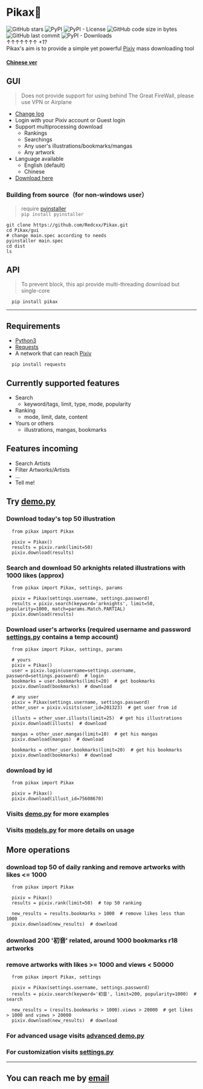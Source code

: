 # Pikax:unicorn:
![GitHub stars](https://img.shields.io/github/stars/Redcxx/pikax?color=000&style=flat-square) ![PyPI](https://img.shields.io/pypi/v/pikax?color=000&style=flat-square) ![PyPI - License](https://img.shields.io/pypi/l/pikax?color=000&style=flat-square) ![GitHub code size in bytes](https://img.shields.io/github/languages/code-size/Redcxx/pikax?color=000&style=flat-square) ![GitHub last commit](https://img.shields.io/github/last-commit/Redcxx/pikax?color=000&style=flat-square) ![PyPI - Downloads](https://img.shields.io/pypi/dm/pikax?color=000&style=flat-square)<br>
&#8593;&#8593;&#8593;&#8593;&#8593;&#8593;&#8593; +1?<br>
Pikax's aim is to provide a simple yet powerful [Pixiv](https://www.pixiv.net/) mass downloading tool
#### [Chinese ver](https://github.com/Redcxx/Pixiv-Crawler/blob/master/README.md)
## GUI
> Does not provide support for using behind The Great FireWall, please use VPN or Airplane 
- [Change log](https://github.com/Redcxx/Pikax/blob/master/gui/dist/change_log.txt)
- Login with your Pixiv account or Guest login
- Support multiprocessing download
  - Rankings
  - Searchings
  - Any user's illustrations/bookmarks/mangas
  - Any artwork
- Language available
  - English (default)
  - Chinese
- [Download here](https://github.com/Redcxx/Pikax/blob/master/gui/dist/latest)
### Building from source（for non-windows user）
> require [pyinstaller](https://www.pyinstaller.org) <br>
> `pip install pyinstaller`
````
git clone https://github.com/Redcxx/Pikax.git
cd Pikax/gui
# change main.spec according to needs
pyinstaller main.spec
cd dist
ls
````
## API
> To prevent block, this api provide multi-threading download but single-core
````
  pip install pikax
````
---
## Requirements
- [Python3](https://www.python.org/downloads/)
- [Requests](https://2.python-requests.org/en/master/)
- A network that can reach [Pixiv](https://www.pixiv.net/)
```
  pip install requests
```
## Currently supported features
- Search
  - keyword/tags, limit, type, mode, popularity
- Ranking
  - mode, limit, date, content
- Yours or others
  - illustrations, mangas, bookmarks


## Features incoming
- Search Artists
- Filter Artworks/Artists
- ...
- Tell me!
## Try [demo.py](https://github.com/Redcxx/Pixiv-Crawler/blob/master/demo.py)
### Download today's top 50 illustration
```
  from pikax import Pikax

  pixiv = Pikax()
  results = pixiv.rank(limit=50)
  pixiv.download(results)
```
### Search and download 50 arknights related illustrations with 1000 likes (approx)
```
  from pikax import Pikax, settings, params

  pixiv = Pikax(settings.username, settings.password)
  results = pixiv.search(keyword='arknights', limit=50, popularity=1000, match=params.Match.PARTIAL)
  pixiv.download(results)
```
### Download user's artworks (required username and password [settings.py](https://github.com/Redcxx/Pixiv-Crawler/blob/master/pikax/settings.py) contains a temp account)
```
  from pikax import Pikax, settings, params

  # yours
  pixiv = Pikax()
  user = pixiv.login(username=settings.username, password=settings.password)  # login
  bookmarks = user.bookmarks(limit=20)  # get bookmarks
  pixiv.download(bookmarks)  # download

  # any user
  pixiv = Pikax(settings.username, settings.password)
  other_user = pixiv.visits(user_id=201323)  # get user from id

  illusts = other_user.illusts(limit=25)  # get his illustrations
  pixiv.download(illusts)  # download

  mangas = other_user.mangas(limit=10)  # get his mangas
  pixiv.download(mangas)  # download

  bookmarks = other_user.bookmarks(limit=20)  # get his bookmarks
  pixiv.download(bookmarks)  # download
```
### download by id
````
  from pikax import Pikax

  pixiv = Pikax()
  pixiv.download(illust_id=75608670)
````
### Visits [demo.py](https://github.com/Redcxx/Pixiv-Crawler/blob/master/demo.py) for more examples
### Visits [models.py](https://github.com/Redcxx/Pikax/blob/master/pikax/models.py) for more details on usage

## More operations
### download top 50 of daily ranking and remove artworks with likes <= 1000
````
  from pikax import Pikax

  pixiv = Pikax()
  results = pixiv.rank(limit=50)  # top 50 ranking

  new_results = results.bookmarks > 1000  # remove likes less than 1000
  pixiv.download(new_results)  # download
````

### download 200 '初音' related, around 1000 bookmarks r18 artworks
### remove artworks with likes >= 1000 and views < 50000
````
  from pikax import Pikax, settings

  pixiv = Pikax(settings.username, settings.password)
  results = pixiv.search(keyword='初音', limit=200, popularity=1000)  # search

  new_results = (results.bookmarks > 1000).views > 20000  # get likes > 1000 and views > 20000
  pixiv.download(new_results)  # download
````
### For advanced usage visits [advanced demo.py](https://github.com/Redcxx/Pikax/blob/master/advanced%20demo.py)
### For customization visits [settings.py](https://github.com/Redcxx/Pixiv-Crawler/blob/master/pikax/settings.py)
---
 ## You can reach me by [email](mailto:weilue.luo@student.manchester.ac.uk)
